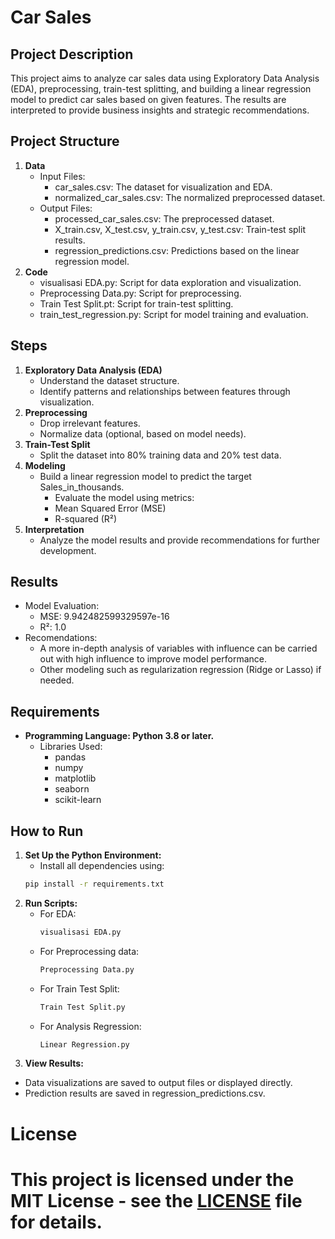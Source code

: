 # Car Sales
## Project Description
This project aims to analyze car sales data using Exploratory Data Analysis (EDA), preprocessing, train-test splitting, and building a linear regression model to predict car sales based on given features. The results are interpreted to provide business insights and strategic recommendations.

## Project Structure

1. **Data**
     - Input Files:
         - car_sales.csv: The dataset for visualization and EDA.
         - normalized_car_sales.csv: The normalized preprocessed dataset.
     - Output Files:
         - processed_car_sales.csv: The preprocessed dataset.
         - X_train.csv, X_test.csv, y_train.csv, y_test.csv: Train-test split results.
         - regression_predictions.csv: Predictions based on the linear regression model.
2. **Code**
     - visualisasi EDA.py: Script for data exploration and visualization.
     - Preprocessing Data.py: Script for preprocessing.
     - Train Test Split.pt: Script for train-test splitting.
     - train_test_regression.py: Script for model training and evaluation.

## Steps

1. **Exploratory Data Analysis (EDA)**
     - Understand the dataset structure.
     - Identify patterns and relationships between features through visualization.
2. **Preprocessing**
     - Drop irrelevant features.
     - Normalize data (optional, based on model needs).
3. **Train-Test Split**
     - Split the dataset into 80% training data and 20% test data.
4. **Modeling**
     - Build a linear regression model to predict the target Sales_in_thousands.
         - Evaluate the model using metrics:
         - Mean Squared Error (MSE)
         - R-squared (R²)
5. **Interpretation**
     - Analyze the model results and provide recommendations for further development.

## Results

- Model Evaluation:
    - MSE: 9.942482599329597e-16
    - R²: 1.0
- Recomendations: 
    - A more in-depth analysis of variables with influence can be carried out with high influence to improve model performance.
    - Other modeling such as regularization regression (Ridge or Lasso) if needed.

## Requirements

- **Programming Language: Python 3.8 or later.**
     - Libraries Used:
        - pandas
        - numpy
        - matplotlib
        - seaborn
        - scikit-learn

## How to Run

1. **Set Up the Python Environment:**
   - Install all dependencies using:
   ``` bash
   pip install -r requirements.txt
2. **Run Scripts:**
   - For EDA:
        ``` bash
        visualisasi EDA.py
   - For Preprocessing data:
        ``` bash
        Preprocessing Data.py
   - For Train Test Split:
        ``` bash
        Train Test Split.py
   - For Analysis Regression:
        ``` bash
        Linear Regression.py
3.  **View Results:**
   - Data visualizations are saved to output files or displayed directly.
   - Prediction results are saved in regression_predictions.csv.

 # License
 # This project is licensed under the MIT License - see the [LICENSE](LICENSE) file for details.
